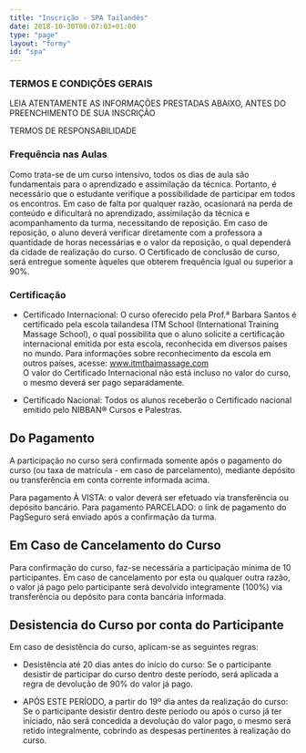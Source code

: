 ```yaml
---
title: "Inscrição - SPA Tailandês"
date: 2018-10-30T00:07:03+01:00
type: "page"
layout: "formy"
id: "spa"
---
```


### TERMOS E CONDIÇÕES GERAIS

LEIA ATENTAMENTE AS INFORMAÇÕES PRESTADAS ABAIXO, ANTES DO PREENCHIMENTO DE SUA INSCRIÇÃO

TERMOS DE RESPONSABILIDADE


### Frequência nas Aulas

Como trata-se de um curso intensivo, todos os dias de aula são fundamentais para o aprendizado e assimilação da técnica. Portanto, é necessário que o estudante verifique a possibilidade de participar em todos os encontros. Em caso de falta por qualquer razão, ocasionará na perda de conteúdo e dificultará no aprendizado, assimilação da técnica e acompanhamento da turma, necessitando de reposição.
Em caso de reposição, o aluno deverá verificar diretamente com a professora a quantidade de horas necessárias e o valor da reposição, o qual dependerá da cidade de realização do curso.
O Certificado de conclusão de curso, será entregue somente àqueles que obterem frequência igual ou superior a 90%.


### Certificação

- Certificado Internacional:
O curso oferecido pela Prof.ª Barbara Santos é certificado pela escola tailandesa ITM School (International Training Massage School), o qual possibilita que o aluno solicite a certificação internacional emitida por esta escola, reconhecida em diversos países no mundo. Para informações sobre reconhecimento da escola em outros países, acesse: www.itmthaimassage.com       
O valor do Certificado Internacional não está incluso no valor do curso, o mesmo deverá ser pago separadamente. 

- Certificado Nacional:
Todos os alunos receberão o Certificado nacional emitido pelo NIBBAN® Cursos e Palestras.


## Do Pagamento

A participação no curso será confirmada somente após o pagamento do curso (ou taxa de matrícula - em caso de parcelamento), mediante depósito ou transferência em conta corrente informada acima.

Para pagamento À VISTA: o valor deverá ser efetuado via transferência ou depósito bancário.
Para pagamento PARCELADO: o link de pagamento do PagSeguro será enviado após a confirmação da turma. 


## Em Caso de Cancelamento do Curso

Para confirmação do curso, faz-se necessária a participação mínima de 10 participantes.
Em caso de cancelamento por esta ou qualquer outra razão, o valor já pago pelo participante será devolvido integramente (100%) via transferência ou depósito para conta bancária informada.


## Desistencia do Curso por conta do Participante

Em caso de desistência do curso, aplicam-se as seguintes regras:

- Desistência até 20 dias antes do início do curso: Se o participante desistir de participar do curso dentro deste período, será aplicada a regra de devolução de 90% do valor já pago.

- APÓS ESTE PERÍODO, a partir do 19º dia antes da realização do curso: Se o participante desistir dentro deste período ou após o curso já ter iniciado, não será concedida a devolução do valor pago, o mesmo será retido integralmente, cobrindo as despesas pertinentes à realização do curso.